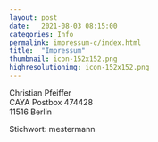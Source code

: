 ```yaml
---
layout: post
date:   2021-08-03 08:15:00
categories: Info
permalink: impressum-c/index.html
title:  "Impressum"
thumbnail: icon-152x152.png
highresolutionimg: icon-152x152.png
---
```


<!-- entry-content -->
<p>Christian Pfeiffer<br>
CAYA Postbox 474428<br>
11516 Berlin</p>
<p>Stichwort: mestermann</p>
<!-- .entry-content -->
